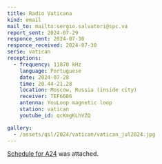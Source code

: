 ```yaml
---
title: Radio Vaticana
kind: email
mail_to: mailto:sergio.salvatori@spc.va
report_sent: 2024-07-29
responce_sent: 2024-07-30
responce_received: 2024-07-30
serie: vatican
receptions:
  - frequency: 11870 kHz
    language: Portuguese
    date: 2024-07-28
    time: 20.44-21.28
    location: Moscow, Russia (inside city)
    receiver: TEF6686
    antenna: YouLoop magnetic loop
    station: vatican
    youtube_id: qcKmgKLhVZQ

gallery:
  - /assets/qsl/2024/vatican/vatican_jul2024.jpg
---
```


<a href="/assets/qsl/2024/vatican/Vatican_Radio_SW_program_schedule_in_A24_03022024.pdf">Schedule for A24</a> was attached.